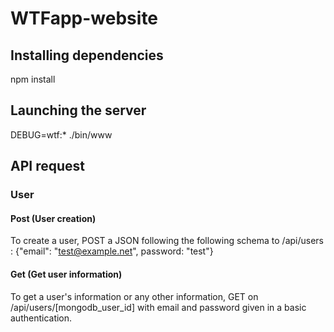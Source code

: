 # WTFapp-website

## Installing dependencies

npm install

## Launching the server

DEBUG=wtf:* ./bin/www

## API request

### User

#### Post (User creation)

To create a user, POST a JSON following the following schema to /api/users :
{"email": "test@example.net", password: "test"}

#### Get (Get user information)

To get a user's information or any other information, GET on /api/users/[mongodb_user_id] with email and password given in a basic authentication.
